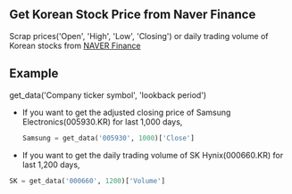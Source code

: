 ## Get Korean Stock Price from Naver Finance
Scrap prices('Open', 'High', 'Low', 'Closing') or daily trading volume of Korean stocks from [NAVER Finance](https://finance.naver.com)


## Example
get_data('Company ticker symbol', 'lookback period')

* If you want to get the adjusted closing price of Samsung Electronics(005930.KR) for last 1,000 days,
  ```python
  Samsung = get_data('005930', 1000)['Close']
  ```
 
 * If you want to get the daily trading volume of SK Hynix(000660.KR) for last 1,200 days,
  ```python
  SK = get_data('000660', 1200)['Volume']
  ```
